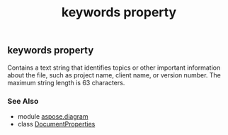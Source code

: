 ﻿---
title: keywords property
second_title: Aspose.Diagram for Python via .NET API References
description: 
type: docs
weight: 120
url: /python-net/aspose.diagram/documentproperties/keywords/
is_root: false
---

## keywords property


Contains a text string that identifies topics or other important information about the file, such as project name, client name, or version number. The maximum string length is 63 characters.

### See Also
* module [aspose.diagram](../../)
* class [DocumentProperties](/diagram/python-net/aspose.diagram/documentproperties)
